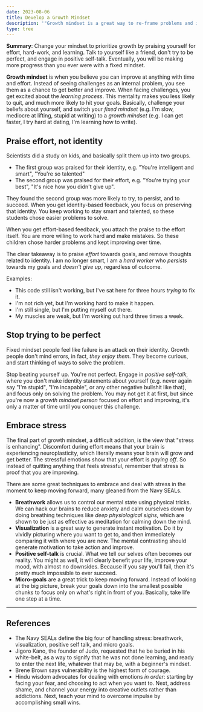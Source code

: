 ```yaml
---
date: 2023-08-06
title: Develop a Growth Mindset
description: '"Growth mindset is a great way to re-frame problems and incorporate some of the most useful parts of Stoicism and other philosophies to keep moving forward and growing in life."'
type: tree
---
```


**Summary**: Change your mindset to prioritize growth by praising yourself for effort, hard-work, and learning. Talk to yourself like a friend, don't try to be perfect, and engage in positive self-talk. Eventually, you will be making more progress than you ever were with a fixed mindset.


**Growth mindset** is when you believe you can improve at anything with time and effort. 
Instead of seeing challenges as an internal problem, you see them as a chance to get better and improve. When facing challenges, you get excited about the *learning process*. This mentality makes you less likely to quit, and much more likely to hit your goals. Basically, challenge your beliefs about yourself, and switch your *fixed mindset* (e.g. I'm slow, mediocre at lifting, stupid at writing) to a *growth mindset* (e.g. I can get faster, I try hard at dating, I'm learning how to write).

## Praise effort, not identity
Scientists did a study on kids, and basically split them up into two groups.
- The first group was praised for their identity, e.g. "You're intelligent and smart", "You're so talented"
- The second group was praised for their effort, e.g. "You're trying your best", "It's nice how you didn't give up".

They found the second group was more likely to try, to persist, and to succeed. When you get identity-based feedback, you focus on preserving that identity. You keep working to stay smart and talented, so these students chose easier problems to solve. 

When you get effort-based feedback, you attach the praise to the effort itself. You are more willing to work hard and make mistakes. So these children chose harder problems and kept improving over time.

The clear takeaway is to praise *effort* towards goals, and remove thoughts related to identity. I am no longer smart, I am a *hard worker* who *persists* towards my goals and *doesn't give up*, regardless of outcome.

Examples:
- This code still isn't working, but I've sat here for three hours *trying* to fix it.
- I'm not rich yet, but I'm working hard to make it happen.
- I'm still single, but I'm putting myself out there.
- My muscles are weak, but I'm working out hard three times a week.

## Stop trying to be perfect
Fixed mindset people feel like failure is an attack on their identity. Growth people don't mind errors, in fact, *they enjoy them*. They become curious, and start thinking of ways to solve the problem.

Stop beating yourself up. You're not perfect. Engage in *positive self-talk*, where you don't make identity statements about yourself (e.g. never again say "I'm stupid", "I'm incapable", or any other negative bullshit like that), and focus only on solving the problem. You may not get it at first, but since you're now a *growth mindset person* focused on effort and improving, it's only a matter of time until you conquer this challenge.

## Embrace stress 
The final part of growth mindset, a difficult addition, is the view that "stress is enhancing". Discomfort during effort means that your brain is experiencing neuroplasticity, which literally means your brain will grow and get better. The stressful emotions show that your effort is *paying off*. So instead of quitting anything that feels stressful, remember that stress is proof that you are improving.

There are some great techniques to embrace and deal with stress in the moment to keep moving forward, many gleaned from the Navy SEALs.

- **Breathwork** allows us to control our mental state using physical tricks. We can hack our brains to reduce anxiety and calm ourselves down by doing breathing techniques like *deep physiological sighs*, which are shown to be just as effective as meditation for calming down the mind.
- **Visualization** is a great way to generate instant motivation. Do it by vividly picturing where you want to get to, and then immediately comparing it with where you are now. The mental contrasting should generate motivation to take action and improve.
- **Positive self-talk** is crucial. What we tell our selves often becomes our reality. You might as well, it will clearly benefit your life, improve your mood, with almost no downsides. Because if you say you'll fail, then it's pretty much impossible to ever succeed.
- **Micro-goals** are a great trick to keep moving forward. Instead of looking at the big picture, break your goals down into the smallest possible chunks to focus only on what's right in front of you. Basically, take life one step at a time.


---
## References
- The Navy SEALs define the big four of handling stress: breathwork, visualization, positive self talk, and micro goals.
- Jigoro Kano, the founder of Judo, requested that he be buried in his white-belt, as a way to signify that he was not done learning, and ready to enter the next life, whatever that may be, with a beginner's mindset.
- Brene Brown says vulnerability is the highest form of courage.
- Hindu wisdom advocates for dealing with emotions *in order*: starting by facing your fear, and choosing to act when you want to. Next, address shame, and channel your energy into creative outlets rather than addictions. Next, teach your mind to overcome impulse by accomplishing small wins.
